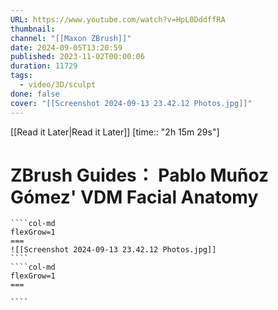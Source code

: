 ```yaml
---
URL: https://www.youtube.com/watch?v=HpL0DddffRA
thumbnail: 
channel: "[[Maxon ZBrush]]"
date: 2024-09-05T13:20:59
published: 2023-11-02T00:00:06
duration: 11729
tags:
  - video/3D/sculpt
done: false
cover: "[[Screenshot 2024-09-13 23.42.12 Photos.jpg]]"
---
```

[[Read it Later|Read it Later]] [time:: "2h 15m 29s"]
# ZBrush Guides： Pablo Muñoz Gómez' VDM Facial Anatomy
`````col
````col-md
flexGrow=1
===
![[Screenshot 2024-09-13 23.42.12 Photos.jpg]]
````
````col-md
flexGrow=1
===

````
`````
